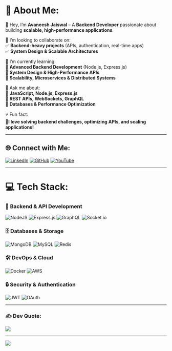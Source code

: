 # 💫 About Me:  
👋 Hey, I’m **Avaneesh Jaiswal** – A **Backend Developer** passionate about building **scalable, high-performance applications**.  

👯 I’m looking to collaborate on:  
✅ **Backend-heavy projects** (APIs, authentication, real-time apps)  
✅ **System Design & Scalable Architectures**  

🌱 I’m currently learning:  
🔹 **Advanced Backend Development** (Node.js, Express.js)  
🔹 **System Design & High-Performance APIs**  
🔹 **Scalability, Microservices & Distributed Systems**  

💬 Ask me about:  
🔹 **JavaScript, Node.js, Express.js**  
🔹 **REST APIs, WebSockets, GraphQL**  
🔹 **Databases & Performance Optimization**  

⚡ Fun fact:  
🔹**I love solving backend challenges, optimizing APIs, and scaling applications!**  

---

## 🌐 Connect with Me:  
[![LinkedIn](https://img.shields.io/badge/LinkedIn-%230077B5.svg?logo=linkedin&logoColor=white)](https://linkedin.com/in/avaneeshjaiswal) [![GitHub](https://img.shields.io/badge/GitHub-%23121011.svg?logo=github&logoColor=white)](https://github.com/iavaneeshjaiswal) [![YouTube](https://img.shields.io/badge/YouTube-%23FF0000.svg?logo=YouTube&logoColor=white)]([https://youtube.com/@basskaraj](https://www.youtube.com/@urban_yodha))  

---

# 💻 Tech Stack:  
### 🚀 **Backend & API Development**  
![NodeJS](https://img.shields.io/badge/node.js-6DA55F?style=for-the-badge&logo=node.js&logoColor=white) ![Express.js](https://img.shields.io/badge/express.js-%23404d59.svg?style=for-the-badge&logo=express&logoColor=%2361DAFB) ![GraphQL](https://img.shields.io/badge/GraphQL-E10098?style=for-the-badge&logo=graphql&logoColor=white) ![Socket.io](https://img.shields.io/badge/Socket.io-black?style=for-the-badge&logo=socket.io&badgeColor=010101)  

### 🗄️ **Databases & Storage**  
![MongoDB](https://img.shields.io/badge/MongoDB-%234ea94b.svg?style=for-the-badge&logo=mongodb&logoColor=white) ![MySQL](https://img.shields.io/badge/mysql-4479A1.svg?style=for-the-badge&logo=mysql&logoColor=white) ![Redis](https://img.shields.io/badge/Redis-%23DC382D.svg?style=for-the-badge&logo=redis&logoColor=white)  

### 🛠️ **DevOps & Cloud**  
![Docker](https://img.shields.io/badge/docker-%230db7ed.svg?style=for-the-badge&logo=docker&logoColor=white) ![AWS](https://img.shields.io/badge/AWS-%23FF9900.svg?style=for-the-badge&logo=amazon-aws&logoColor=white)  

### 🔒 **Security & Authentication**  
![JWT](https://img.shields.io/badge/JWT-black?style=for-the-badge&logo=JSON%20web%20tokens) ![OAuth](https://img.shields.io/badge/OAuth-2.0-%2300A4CC.svg?style=for-the-badge&logo=oauth)  

---

### ✍️ Dev Quote:  
![](https://quotes-github-readme.vercel.app/api?type=horizontal&theme=radical)  

---

[![](https://visitcount.itsvg.in/api?id=iavaneeshjaiswal&icon=0&color=0)](https://visitcount.itsvg.in)  

